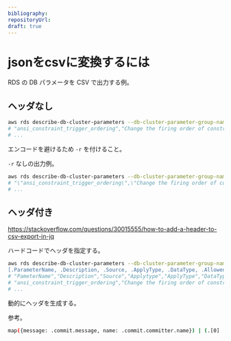 ```yaml
---
bibliography: 
repositoryUrl:
draft: true
---
```


# jsonをcsvに変換するには

RDS の DB パラメータを CSV で出力する例。

## ヘッダなし

```bash
aws rds describe-db-cluster-parameters --db-cluster-parameter-group-name default.aurora-postgresql13 | jq -r '.Parameters[] | [.ParameterName, .Description, .Source, .ApplyType, .DataType, .AllowedValue, .IsModifiable] | @csv'
# "ansi_constraint_trigger_ordering","Change the firing order of constraint triggers to be compatible with the ANSI SQL standard.","engine-default","dynamic","boolean",,true
# ...
```

エンコードを避けるため `-r` を付けること。

`-r` なしの出力例。

```bash
aws rds describe-db-cluster-parameters --db-cluster-parameter-group-name default.aurora-postgresql13 | jq '.Parameters[] | [.ParameterName, .Description, .Source, .ApplyType, .DataType, .AllowedValue, .IsModifiable] | @csv'
# "\"ansi_constraint_trigger_ordering\",\"Change the firing order of constraint triggers to be compatible with the ANSI SQL standard.\",\"engine-default\",\"dynamic\",\"boolean\",,true"
# ...
```

## ヘッダ付き

https://stackoverflow.com/questions/30015555/how-to-add-a-header-to-csv-export-in-jq

ハードコードでヘッダを指定する。

```bash
aws rds describe-db-cluster-parameters --db-cluster-parameter-group-name default.aurora-postgresql13 | jq -r '.Parameters[] | ["PameterName", "Description", "Source", "Applytype", "ApplyType", "DataType", "AllowedValue", "IsModifiable"],(
[.ParameterName, .Description, .Source, .ApplyType, .DataType, .AllowedValue, .IsModifiable]) | @csv'
# "PameterName","Description","Source","Applytype","ApplyType","DataType","AllowedValue","IsModifiable"
# "ansi_constraint_trigger_ordering","Change the firing order of constraint triggers to be compatible with the ANSI SQL standard.","engine-default","dynamic","boolean",,true
# ...
```

動的にヘッダを生成する。

参考。

```bash
map({message: .commit.message, name: .commit.committer.name}) | (.[0] | to_entries | map(.key)), (.[] | [.[]]) | @csv
```
